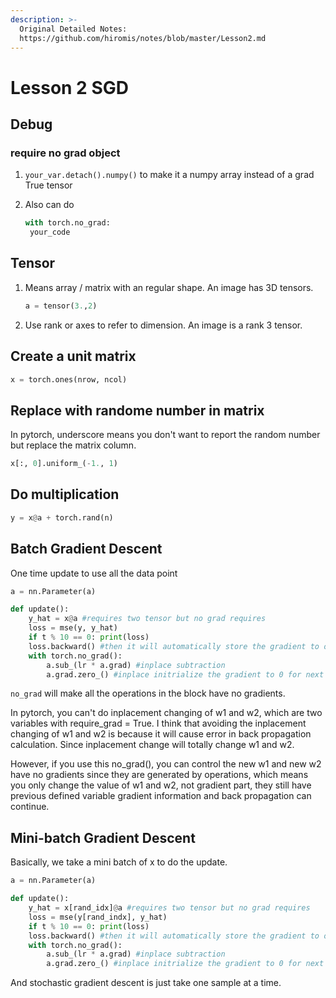 ```yaml
---
description: >-
  Original Detailed Notes:
  https://github.com/hiromis/notes/blob/master/Lesson2.md
---
```


# Lesson 2 SGD

## Debug

### require no grad object

1. `your_var.detach().numpy()` to make it a numpy array instead of a grad True tensor
2. Also can do 

   ```python
   with torch.no_grad:
    your_code
   ```

## Tensor

1. Means array  / matrix with an regular shape. An image has 3D tensors. 

   ```python
   a = tensor(3.,2)
   ```

2. Use rank or axes to refer to dimension. An image is a rank 3 tensor. 

## Create a unit matrix

```python
x = torch.ones(nrow, ncol)
```

## Replace with randome number in matrix

In pytorch, underscore means you don't want to report the random number but replace the matrix column.

```python
x[:, 0].uniform_(-1., 1)
```

## Do multiplication

```python
y = x@a + torch.rand(n)
```

## Batch Gradient Descent

One time update to use all the data point

```python
a = nn.Parameter(a)

def update():
    y_hat = x@a #requires two tensor but no grad requires
    loss = mse(y, y_hat)
    if t % 10 == 0: print(loss)
    loss.backward() #then it will automatically store the gradient to object a.
    with torch.no_grad():
        a.sub_(lr * a.grad) #inplace subtraction
        a.grad.zero_() #inplace initrialize the gradient to 0 for next batch.
```

`no_grad` will make all the operations in the block have no gradients.

In pytorch, you can't do inplacement changing of w1 and w2, which are two variables with require\_grad = True. I think that avoiding the inplacement changing of w1 and w2 is because it will cause error in back propagation calculation. Since inplacement change will totally change w1 and w2.

However, if you use this no\_grad\(\), you can control the new w1 and new w2 have no gradients since they are generated by operations, which means you only change the value of w1 and w2, not gradient part, they still have previous defined variable gradient information and back propagation can continue.

## Mini-batch Gradient Descent

Basically, we take a mini batch of x to do the update.

```python
a = nn.Parameter(a)

def update():
    y_hat = x[rand_idx]@a #requires two tensor but no grad requires
    loss = mse(y[rand_indx], y_hat)
    if t % 10 == 0: print(loss)
    loss.backward() #then it will automatically store the gradient to object a.
    with torch.no_grad():
        a.sub_(lr * a.grad) #inplace subtraction
        a.grad.zero_() #inplace initrialize the gradient to 0 for next batch.
```

And stochastic gradient descent is just take one sample at a time.

